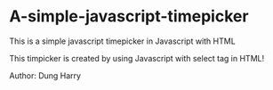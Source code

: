 # A-simple-javascript-timepicker
This is a simple javascript timepicker in Javascript with HTML

This timpicker is created by using Javascript with select tag in HTML!

Author: Dung Harry
